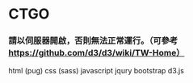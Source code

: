 # CTGO
### 請以伺服器開啟，否則無法正常運行。（可參考 https://github.com/d3/d3/wiki/TW-Home）

html (pug)
css (sass)
javascript
jqury
bootstrap
d3.js
